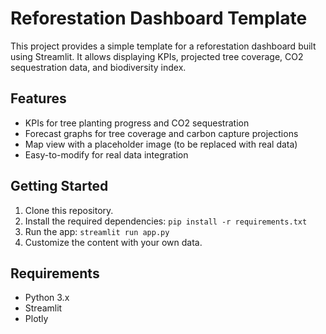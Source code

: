 
# Reforestation Dashboard Template

This project provides a simple template for a reforestation dashboard built using Streamlit. It allows displaying KPIs, projected tree coverage, CO2 sequestration data, and biodiversity index.

## Features

- KPIs for tree planting progress and CO2 sequestration
- Forecast graphs for tree coverage and carbon capture projections
- Map view with a placeholder image (to be replaced with real data)
- Easy-to-modify for real data integration

## Getting Started

1. Clone this repository.
2. Install the required dependencies: `pip install -r requirements.txt`
3. Run the app: `streamlit run app.py`
4. Customize the content with your own data.

## Requirements

- Python 3.x
- Streamlit
- Plotly
